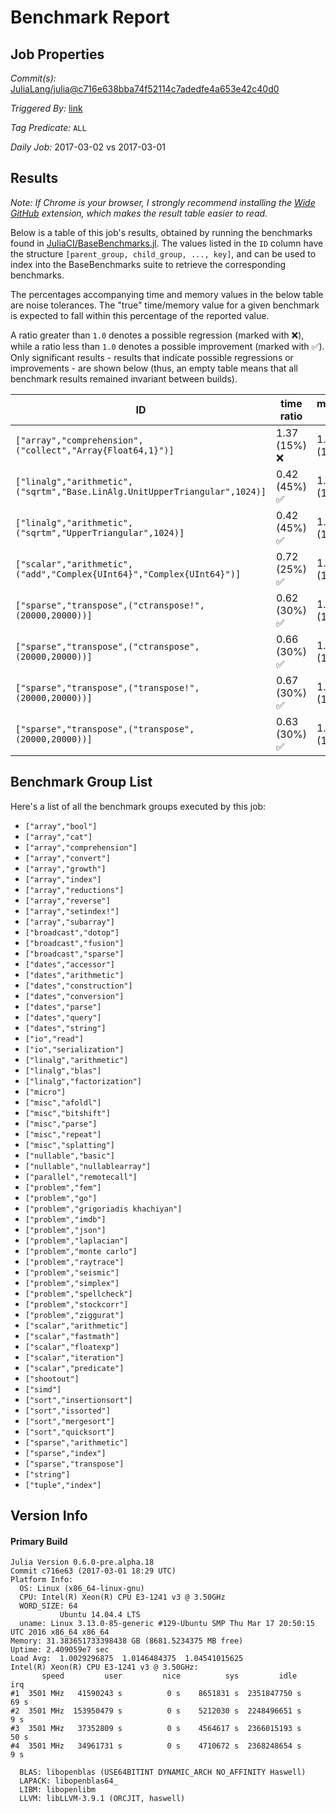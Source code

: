# Benchmark Report

## Job Properties

*Commit(s):* [JuliaLang/julia@c716e638bba74f52114c7adedfe4a653e42c40d0](https://github.com/JuliaLang/julia/commit/c716e638bba74f52114c7adedfe4a653e42c40d0)

*Triggered By:* [link](https://github.com/JuliaLang/julia/commit/c716e638bba74f52114c7adedfe4a653e42c40d0#commitcomment-21116492)

*Tag Predicate:* `ALL`

*Daily Job:* 2017-03-02 vs 2017-03-01

## Results

*Note: If Chrome is your browser, I strongly recommend installing the [Wide GitHub](https://chrome.google.com/webstore/detail/wide-github/kaalofacklcidaampbokdplbklpeldpj?hl=en)
extension, which makes the result table easier to read.*

Below is a table of this job's results, obtained by running the benchmarks found in
[JuliaCI/BaseBenchmarks.jl](https://github.com/JuliaCI/BaseBenchmarks.jl). The values
listed in the `ID` column have the structure `[parent_group, child_group, ..., key]`,
and can be used to index into the BaseBenchmarks suite to retrieve the corresponding
benchmarks.

The percentages accompanying time and memory values in the below table are noise tolerances. The "true"
time/memory value for a given benchmark is expected to fall within this percentage of the reported value.

A ratio greater than `1.0` denotes a possible regression (marked with :x:), while a ratio less
than `1.0` denotes a possible improvement (marked with :white_check_mark:). Only significant results - results
that indicate possible regressions or improvements - are shown below (thus, an empty table means that all
benchmark results remained invariant between builds).

| ID | time ratio | memory ratio |
|----|------------|--------------|
| `["array","comprehension",("collect","Array{Float64,1}")]` | 1.37 (15%) :x: | 1.00 (1%)  |
| `["linalg","arithmetic",("sqrtm","Base.LinAlg.UnitUpperTriangular",1024)]` | 0.42 (45%) :white_check_mark: | 1.00 (1%)  |
| `["linalg","arithmetic",("sqrtm","UpperTriangular",1024)]` | 0.42 (45%) :white_check_mark: | 1.00 (1%)  |
| `["scalar","arithmetic",("add","Complex{UInt64}","Complex{UInt64}")]` | 0.72 (25%) :white_check_mark: | 1.00 (1%)  |
| `["sparse","transpose",("ctranspose!",(20000,20000))]` | 0.62 (30%) :white_check_mark: | 1.00 (1%)  |
| `["sparse","transpose",("ctranspose",(20000,20000))]` | 0.66 (30%) :white_check_mark: | 1.00 (1%)  |
| `["sparse","transpose",("transpose!",(20000,20000))]` | 0.67 (30%) :white_check_mark: | 1.00 (1%)  |
| `["sparse","transpose",("transpose",(20000,20000))]` | 0.63 (30%) :white_check_mark: | 1.00 (1%)  |

## Benchmark Group List

Here's a list of all the benchmark groups executed by this job:

- `["array","bool"]`
- `["array","cat"]`
- `["array","comprehension"]`
- `["array","convert"]`
- `["array","growth"]`
- `["array","index"]`
- `["array","reductions"]`
- `["array","reverse"]`
- `["array","setindex!"]`
- `["array","subarray"]`
- `["broadcast","dotop"]`
- `["broadcast","fusion"]`
- `["broadcast","sparse"]`
- `["dates","accessor"]`
- `["dates","arithmetic"]`
- `["dates","construction"]`
- `["dates","conversion"]`
- `["dates","parse"]`
- `["dates","query"]`
- `["dates","string"]`
- `["io","read"]`
- `["io","serialization"]`
- `["linalg","arithmetic"]`
- `["linalg","blas"]`
- `["linalg","factorization"]`
- `["micro"]`
- `["misc","afoldl"]`
- `["misc","bitshift"]`
- `["misc","parse"]`
- `["misc","repeat"]`
- `["misc","splatting"]`
- `["nullable","basic"]`
- `["nullable","nullablearray"]`
- `["parallel","remotecall"]`
- `["problem","fem"]`
- `["problem","go"]`
- `["problem","grigoriadis khachiyan"]`
- `["problem","imdb"]`
- `["problem","json"]`
- `["problem","laplacian"]`
- `["problem","monte carlo"]`
- `["problem","raytrace"]`
- `["problem","seismic"]`
- `["problem","simplex"]`
- `["problem","spellcheck"]`
- `["problem","stockcorr"]`
- `["problem","ziggurat"]`
- `["scalar","arithmetic"]`
- `["scalar","fastmath"]`
- `["scalar","floatexp"]`
- `["scalar","iteration"]`
- `["scalar","predicate"]`
- `["shootout"]`
- `["simd"]`
- `["sort","insertionsort"]`
- `["sort","issorted"]`
- `["sort","mergesort"]`
- `["sort","quicksort"]`
- `["sparse","arithmetic"]`
- `["sparse","index"]`
- `["sparse","transpose"]`
- `["string"]`
- `["tuple","index"]`

## Version Info

#### Primary Build

```
Julia Version 0.6.0-pre.alpha.18
Commit c716e63 (2017-03-01 18:29 UTC)
Platform Info:
  OS: Linux (x86_64-linux-gnu)
  CPU: Intel(R) Xeon(R) CPU E3-1241 v3 @ 3.50GHz
  WORD_SIZE: 64
           Ubuntu 14.04.4 LTS
  uname: Linux 3.13.0-85-generic #129-Ubuntu SMP Thu Mar 17 20:50:15 UTC 2016 x86_64 x86_64
Memory: 31.383651733398438 GB (8681.5234375 MB free)
Uptime: 2.409059e7 sec
Load Avg:  1.0029296875  1.0146484375  1.04541015625
Intel(R) Xeon(R) CPU E3-1241 v3 @ 3.50GHz: 
       speed         user         nice          sys         idle          irq
#1  3501 MHz   41590243 s          0 s    8651831 s  2351847750 s         69 s
#2  3501 MHz  153950479 s          0 s    5212030 s  2248496651 s          9 s
#3  3501 MHz   37352809 s          0 s    4564617 s  2366015193 s         50 s
#4  3501 MHz   34961731 s          0 s    4710672 s  2368248654 s          9 s

  BLAS: libopenblas (USE64BITINT DYNAMIC_ARCH NO_AFFINITY Haswell)
  LAPACK: libopenblas64_
  LIBM: libopenlibm
  LLVM: libLLVM-3.9.1 (ORCJIT, haswell)

```
